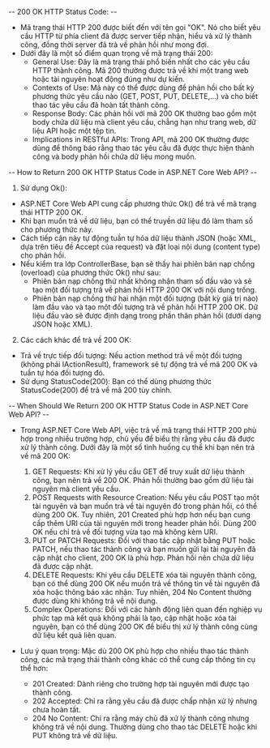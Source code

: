 -- 200 OK HTTP Status Code: -- 
- Mã trạng thái HTTP 200 được biết đến với tên gọi "OK". Nó cho biết yêu cầu HTTP từ phía client đã được server tiếp nhận, hiểu và xử lý thành công, đồng thời server đã trả về phản hồi như mong đợi.
- Dưới đây là một số điểm quan trọng về mã trạng thái 200:
  - General Use: Đây là mã trạng thái phổ biến nhất cho các yêu cầu HTTP thành công. Mã 200 thường được trả về khi một trang web hoặc tài nguyên hoạt động đúng như dự kiến.
  - Contexts of Use: Mã này có thể được dùng để phản hồi cho bất kỳ phương thức yêu cầu nào (GET, POST, PUT, DELETE,...) và cho biết thao tác yêu cầu đã hoàn tất thành công.
  - Response Body: Các phản hồi với mã 200 OK thường bao gồm một body chứa dữ liệu mà client yêu cầu, chẳng hạn như trang web, dữ liệu API hoặc một tệp tin.
  - Implications in RESTful APIs: Trong API, mã 200 OK thường được dùng để thông báo rằng thao tác yêu cầu đã được thực hiện thành công và body phản hồi chứa dữ liệu mong muốn.

-- How to Return 200 OK HTTP Status Code in ASP.NET Core Web API? --
1. Sử dụng Ok():
- ASP.NET Core Web API cung cấp phương thức Ok() để trả về mã trạng thái HTTP 200 OK. 
- Khi bạn muốn trả về dữ liệu, bạn có thể truyền dữ liệu đó làm tham số cho phương thức này. 
- Cách tiếp cận này tự động tuần tự hóa dữ liệu thành JSON (hoặc XML, dựa trên tiêu đề Accept của request) và đặt loại nội dung (content type) cho phản hồi. 
- Nếu kiểm tra lớp ControllerBase, bạn sẽ thấy hai phiên bản nạp chồng (overload) của phương thức Ok() như sau:
  - Phiên bản nạp chồng thứ nhất không nhận tham số đầu vào và sẽ tạo một đối tượng trả về phản hồi HTTP 200 OK với nội dung trống.
  - Phiên bản nạp chồng thứ hai nhận một đối tượng (bất kỳ giá trị nào) làm đầu vào và tạo một đối tượng trả về phản hồi HTTP 200 OK. Dữ liệu đầu vào sẽ được định dạng trong phần thân phản hồi (dưới dạng JSON hoặc XML).

2. Các cách khác để trả về 200 OK:
- Trả về trực tiếp đối tượng: Nếu action method trả về một đối tượng (không phải IActionResult), framework sẽ tự động trả về mã 200 OK và tuần tự hóa đối tượng đó.
- Sử dụng StatusCode(200): Bạn có thể dùng phương thức StatusCode(200) để trả về mã 200 tùy chỉnh.

-- When Should We Return 200 OK HTTP Status Code in ASP.NET Core Web API? --
- Trong ASP.NET Core Web API, việc trả về mã trạng thái HTTP 200 phù hợp trong nhiều trường hợp, chủ yếu để biểu thị rằng yêu cầu đã được xử lý thành công. Dưới đây là một số tình huống cụ thể khi bạn nên trả về mã 200 OK:
  1. GET Requests: Khi xử lý yêu cầu GET để truy xuất dữ liệu thành công, bạn nên trả về 200 OK. Phản hồi thường bao gồm dữ liệu tài nguyên mà client yêu cầu.
  2. POST Requests with Resource Creation: Nếu yêu cầu POST tạo một tài nguyên và bạn muốn trả về tài nguyên đó trong phản hồi, có thể dùng 200 OK. Tuy nhiên, 201 Created phù hợp hơn nếu bạn cung cấp thêm URI của tài nguyên mới trong header phản hồi. Dùng 200 OK nếu chỉ trả về đối tượng vừa tạo mà không kèm URI.
  3. PUT or PATCH Requests: Đối với thao tác cập nhật bằng PUT hoặc PATCH, nếu thao tác thành công và bạn muốn gửi lại tài nguyên đã cập nhật cho client, 200 OK là phù hợp. Phản hồi nên chứa dữ liệu đã được cập nhật.
  4. DELETE Requests: Khi yêu cầu DELETE xóa tài nguyên thành công, bạn có thể dùng 200 OK nếu muốn trả về thông tin về tài nguyên đã xóa hoặc thông báo xác nhận. Tuy nhiên, 204 No Content thường được dùng khi không trả về nội dung.
  5. Complex Operations: Đối với các hành động liên quan đến nghiệp vụ phức tạp mà kết quả không phải là tạo, cập nhật hoặc xóa tài nguyên, bạn có thể dùng 200 OK để biểu thị xử lý thành công cùng dữ liệu kết quả liên quan.

- Lưu ý quan trọng: Mặc dù 200 OK phù hợp cho nhiều thao tác thành công, các mã trạng thái thành công khác có thể cung cấp thông tin cụ thể hơn:
  - 201 Created: Dành riêng cho trường hợp tài nguyên mới được tạo thành công.
  - 202 Accepted: Chỉ ra rằng yêu cầu đã được chấp nhận xử lý nhưng chưa hoàn tất.
  - 204 No Content: Chỉ ra rằng máy chủ đã xử lý thành công nhưng không trả về nội dung. Thường dùng cho thao tác DELETE hoặc khi PUT không trả về dữ liệu.
